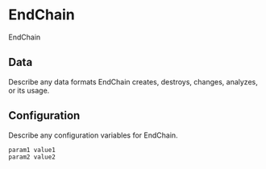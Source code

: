 # EndChain

EndChain

## Data

Describe any data formats EndChain creates, destroys, changes, analyzes, or its usage.




## Configuration

Describe any configuration variables for EndChain.

```
param1 value1
param2 value2
```
